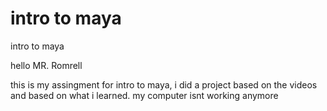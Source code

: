 # intro to maya
intro to maya

hello MR. Romrell

this is my assingment for intro to maya, i did a project based on the videos and based on what i learned.
my computer isnt working anymore 
